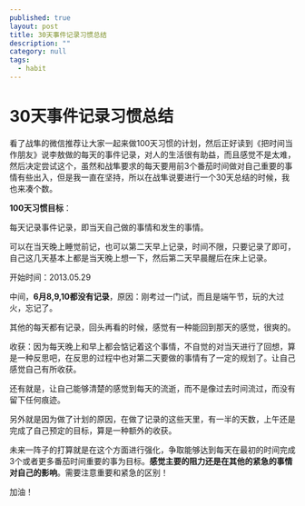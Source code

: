 ```yaml
---
published: true
layout: post
title: 30天事件记录习惯总结
description: ""
category: null
tags: 
  - habit
---
```


# 30天事件记录习惯总结
看了战隼的微信推荐让大家一起来做100天习惯的计划，然后正好读到《把时间当作朋友》说李敖做的每天的事件记录，对人的生活很有助益，而且感觉不是太难，然后决定尝试这个，虽然和战隼要求的每天要用前3个番茄时间做对自己重要的事情有些出入，但是我一直在坚持，所以在战隼说要进行一个30天总结的时候，我也来凑个数。

**100天习惯目标**：

每天记录事件记录，即当天自己做的事情和发生的事情。

可以在当天晚上睡觉前记，也可以第二天早上记录，时间不限，只要记录了即可，自己这几天基本上都是当天晚上想一下，然后第二天早晨醒后在床上记录。


开始时间：2013.05.29

中间，**6月8,9,10都没有记录**，原因：刚考过一门试，而且是端午节，玩的大过火，忘记了。

其他的每天都有记录，回头再看的时候，感觉有一种能回到那天的感觉，很爽的。


收获：因为每天晚上和早上都会惦记着这个事情，不自觉的对当天进行了回想，算是一种反思吧，在反思的过程中也对第二天要做的事情有了一定的规划了。让自己感觉自己有所收获。

还有就是，让自己能够清楚的感觉到每天的流逝，而不是像过去时间流过，而没有留下任何痕迹。

另外就是因为做了计划的原因，在做了记录的这些天里，有一半的天数，上午还是完成了自己预定的目标，算是一种额外的收获。

未来一阵子的打算就是在这个方面进行强化，争取能够达到每天在最初的时间完成3个或者更多番茄时间重要的事为目标。**感觉主要的阻力还是在其他的紧急的事情对自己的影响**。需要注意重要和紧急的区别！

加油！

